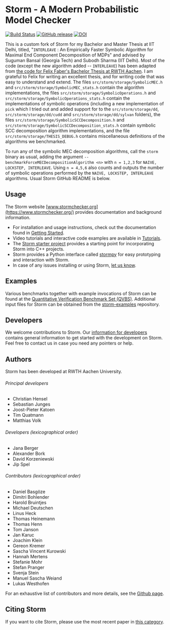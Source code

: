 Storm - A Modern Probabilistic Model Checker
============================================

[![Build Status](https://github.com/moves-rwth/storm/workflows/Build%20Test/badge.svg)](https://github.com/moves-rwth/storm/actions)
[![GitHub release](https://img.shields.io/github/release/moves-rwth/storm.svg)](https://github.com/moves-rwth/storm/releases/)
[![DOI](https://zenodo.org/badge/DOI/10.5281/zenodo.1181896.svg)](https://doi.org/10.5281/zenodo.1181896)

This is a custom fork of Storm for my Bachelor and Master Thesis at IIT Delhi, titled, "`INTERLEAVE` : An Empirically Faster Symbolic Algorithm for Maximal End Component Decomposition of MDPs" and advised by Suguman Bansal (Georgia Tech) and Subodh Sharma (IIT Delhi). Most of the code (except the new algorithm added -- `INTERLEAVE`) has been adapted from [the code for Felix Faber's Bachelor Thesis at RWTH Aachen](https://doi.org/10.5281/zenodo.8311805). I am grateful to Felix for writing an excellent thesis, and for writing code that was easy to understand and extend. The files `src/storm/storage/SymbolicMEC.h` and `src/storm/storage/SymbolicMEC_stats.h` contain the algorithm implementations, the files `src/storm/storage/SymbolicOperations.h` and `src/storm/storage/SymbolicOperations_stats.h` contain the implementations of symbolic operations (including a new implementation of `pick` which I tried out and added support for to the `src/storm/storage/dd`, `src/storm/storage/dd/cudd` and `src/storm/storage/dd/sylvan` folders), the files `src/storm/storage/SymbolicSCCDecomposition.h` and `src/storm/storage/SymbolicSCCDecomposition_stats.h` contain symbolic SCC decomposition algorithm implementations, and the file `src/storm/storage/THESIS_DEBUG.h` contains miscellaneous definitions of the algorithms we benchmarked.

To run any of the symbolic MEC decomposition algorithms, call the `storm` binary as usual, adding the argument `--benchmarkForceMECDecompositionAlgorithm <n>` with `n = 1,2,3` for `NAIVE, LOCKSTEP, INTERLEAVE`. Using `n = 4,5,6` also counts and outputs the number of symbolic operations performed by the `NAIVE, LOCKSTEP, INTERLEAVE` algorithms. Usual Storm GitHub README is below.

Usage
-----------------------------
The Storm website [www.stormchecker.org](https://www.stormchecker.org/) provides documentation and background information.
- For installation and usage instructions, check out the documentation found in [Getting Started](http://www.stormchecker.org/getting-started.html).
- Video tutorials and interactive code examples are available in [Tutorials](https://www.stormchecker.org/tutorials.html).
- The [Storm starter project](https://github.com/moves-rwth/storm-project-starter-cpp/) provides a starting point for incorporating Storm into C++ projects.
- Storm provides a Python interface called [stormpy](https://moves-rwth.github.io/stormpy/) for easy prototyping and interaction with Storm.
- In case of any issues installing or using Storm, [let us know](https://www.stormchecker.org/documentation/obtain-storm/troubleshooting.html).


Examples
-----------------------------
Various benchmarks together with example invocations of Storm can be found at the [Quantitative Verification Benchmark Set (QVBS)](http://qcomp.org/benchmarks).
Additional input files for Storm can be obtained from the [storm-examples](https://github.com/moves-rwth/storm-examples) repository.


Developers
-----------------------------
We welcome contributions to Storm.
Our [information for developers](doc/developers.md) contains general information to get started with the development on Storm.
Feel free to contact us in case you need any pointers or help.


Authors
-----------------------------
Storm has been developed at RWTH Aachen University.

###### Principal developers
* Christian Hensel
* Sebastian Junges
* Joost-Pieter Katoen
* Tim Quatmann
* Matthias Volk

###### Developers (lexicographical order)
* Jana Berger
* Alexander Bork
* David Korzeniewski
* Jip Spel

###### Contributors (lexicographical order)
* Daniel Basgöze
* Dimitri Bohlender
* Harold Bruintjes
* Michael Deutschen
* Linus Heck
* Thomas Heinemann
* Thomas Henn
* Tom Janson
* Jan Karuc
* Joachim Klein
* Gereon Kremer
* Sascha Vincent Kurowski
* Hannah Mertens
* Stefanie Mohr
* Stefan Pranger
* Svenja Stein
* Manuel Sascha Weiand
* Lukas Westhofen

For an exhaustive list of contributors and more details, see the [Github page](https://github.com/moves-rwth/storm/graphs/contributors).


Citing Storm
-----------------------------
If you want to cite Storm, please use the most recent paper in [this category](https://www.stormchecker.org/publications.html).
